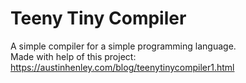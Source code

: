 # Teeny Tiny Compiler
A simple compiler for a simple programming language.<br>
Made with help of this project: https://austinhenley.com/blog/teenytinycompiler1.html